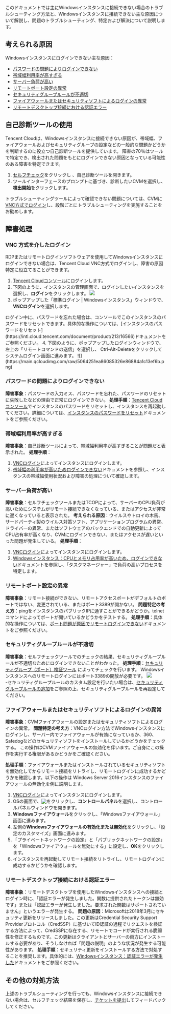 

このドキュメントでは主にWindowsインスタンスに接続できない場合のトラブルシューティング方法と、Windowsインスタンスに接続できない主な原因について解説し、問題のトラブルシューティング、特定および解決について説明します。

## 考えられる原因
Windowsインスタンスにログインできない主な原因：
- [パスワードの問題によりログインできない](#CryptographicProblem)
- [帯域幅利用率が高すぎる](#BandwidthUtilization)
- [サーバー負荷が高い](#HighServerLoad)
- [リモートポート設定の異常](#RemotePortConfiguration)
- [セキュリティグループルールが不適切](#SafetyGroupRule)
- [ファイアウォールまたはセキュリティソフトによるログインの異常](#LoginSecuritySoftware)
- [リモートデスクトップ接続における認証エラー](#AuthenticationError)

## 自己診断ツールの使用

Tencent Cloudは、Windowsインスタンスに接続できない原因が、帯域幅、ファイアウォールおよびセキュリティグループの設定などの一般的な問題かどうかを判断するのに役立つ自己診断ツールを提供しています。 障害の70％はツールで特定でき、検出された問題をもとにログインできない原因となっている可能性のある障害を特定できます。
1. [セルフチェック](https://console.cloud.tencent.com/workorder/check)をクリックし 、自己診断ツールを開きます。
2. ツールインターフェースのプロンプトに基づき、診断したいCVMを選択し、**検出開始**をクリックします。

トラブルシューティングツールによって確認できない問題については、CVMに[VNC方式でログイン](#VNC)し、段階ごとにトラブルシューティングを実施することをお勧めします。


## 障害処理[](id:TroubleshootingIdeas)


### VNC 方式を介したログイン[](id:VNC)

RDPまたはリモートログインソフトウェアを使用してWindowsインスタンスにログインできない場合は、Tencent Cloud VNC方式でログインし、障害の原因特定に役立てることができます。
1. [Tencent Cloudコンソール](https://console.cloud.tencent.com/cvm/index)にログインします。
2. 下図のように、インスタンスの管理画面で、ログインしたいインスタンスを選択し、**ログイン**をクリックします。
![](https://main.qcloudimg.com/raw/d9ccf04da21f4ac86d624742c87d5628.png)
3. ポップアップした「標準ログイン | Windowsインスタンス」ウィンドウで、**VNCログイン**を選択します。
<dx-alert infotype="explain" title="">
ログイン中に、パスワードを忘れた場合は、コンソールでこのインスタンスのパスワードをリセットできます。具体的な操作については、[インスタンスのパスワードをリセット](https://intl.cloud.tencent.com/document/product/213/16566)ドキュメントをご参照ください。
</dx-alert>
4. 下図のように、ポップアップしたログインウィンドウで、左上の「リモートコマンドの送信」を選択し、 Ctrl-Alt-Deleteをクリックしてシステムログイン画面に進みます。
![](https://main.qcloudimg.com/raw/5064251ea86085326e86884a1c13ef6b.png)



### パスワードの問題によりログインできない[](id:CryptographicProblem)

**障害事象**：パスワードの入力ミス、パスワードを忘れた、パスワードのリセットに失敗したなどの理由で正常にログインできない。
**処理手順**：[Tencent Cloudコンソール](https://console.cloud.tencent.com/cvm/index)でインスタンスのパスワードをリセットし、インスタンスを再起動してください。詳細については、[インスタンスのパスワードをリセット](https://intl.cloud.tencent.com/document/product/213/16566)ドキュメントをご参照ください。



### 帯域幅利用率が高すぎる[](id:BandwidthUtilization)

**障害事象**：自己診断ツールによって、帯域幅利用率が高すぎることが問題だと表示された。
**処理手順**：
1. [VNCログイン](#VNC)によってインスタンスにログインします。
2. [帯域幅の利用率が高いためログインできない](https://intl.cloud.tencent.com/document/product/213/32542)ドキュメントを参照し、インスタンスの帯域幅使用状況および障害の処理について確認します。


### サーバー負荷が高い[](id:HighServerLoad)

**障害事象**：セルフチェックツールまたはTCOPによって、サーバーのCPU負荷が高いためにシステムがリモート接続できなくなっている、またはアクセスが非常に遅くなっていると表示された。
**考えられる原因**：ウイルスやトロイの木馬、サードパーティ製のウイルス対策ソフト、アプリケーションプログラムの異常、ドライバーの異常、またはソフトウェアのバックエンドでの自動更新によってCPU占有率が高くなり、CVMにログインできない、またはアクセスが遅いといった問題が発生している。
**処理手順**：
1. [VNCログイン](#VNC)によってインスタンスにログインします。
2. [Windowsインスタンス：CPUとメモリ占用率が高いため、ログインできない](https://intl.cloud.tencent.com/document/product/213/32405)ドキュメントを参照し、「タスクマネージャー」で負荷の高いプロセスを特定します。


### リモートポート設定の異常[](id:RemotePortConfiguration)

**障害事象**：リモート接続ができない、リモートアクセスポートがデフォルトのポートではない、変更されている、またはポート3389が開かない。
**問題特定の考え方**：pingをインスタンスのパブリックIPに通すことができるかどうか。telnetコマンドによってポートが開いているかどうかをテストする。
**処理手順**：具体的な操作については、[ポート問題が原因でリモートログインできない](https://intl.cloud.tencent.com/document/product/213/32540)ドキュメントをご参照ください。


### セキュリティグループルールが不適切[](id:SafetyGroupRule)

**障害事象**：セルフチェックツールでのチェックの結果、セキュリティグループルールが不適切なためにログインできないことがわかった。
**処理手順**：[セキュリティグループ（ポート）検証ツール](https://console.cloud.tencent.com/vpc/helper) によってチェックを行います。
<dx-alert infotype="notice" title="">
Windowsインスタンスへのリモートログインにはポート3389の開放が必要です。
</dx-alert>
<img src="https://main.qcloudimg.com/raw/bd91ec53dfd0df6bd1127a7f4f9db35c.png"/><br>
-セキュリティグループルールのカスタム設定を行いたい場合は、<a href="https://intl.cloud.tencent.com/document/product/213/34272">セキュリティグループルールの追加</a>をご参照の上、セキュリティグループルールを再設定してください。



### ファイアウォールまたはセキュリティソフトによるログインの異常[](id:LoginSecuritySoftware)

**障害事象**：CVMファイアウォールの設定またはセキュリティソフトによるログインの異常。
**問題特定の考え方**：VNCログイン方法でWindowsインスタンスにログインし、サーバー内でファイアウォールが有効になっているか、360、Safedogなどのセキュリティソフトをインストールしているかどうかをチェックする。
<dx-alert infotype="notice" title="">
この操作はCVMファイアウォールの無効化を伴います。ご自身にこの操作を実行する権限があるかどうかをご確認ください。
</dx-alert>

**処理手順**：ファイアウォールまたはインストールされているセキュリティソフトを無効化してからリモート接続をリトライし、リモートログインに成功するかどうかを確認します。以下の操作は Windows Server 2016インスタンスのファイアウォールの無効化を例に説明します。
1. [VNCログイン](#VNC)によってインスタンスにログインします。
2. OSの画面で、<img src="https://main.qcloudimg.com/raw/6e36af2ceb4604b81de13cb42f30e859.png" style="margin:-3px 0px;"></img>をクリックし、**コントロールパネル**を選択し、コントロールパネルウィンドウを開きます。
3. **Windowsファイアウォール**をクリックし、「Windowsファイアウォール」画面に進みます。
4. 左側の**Windowsファイアウォールの有効化または無効化**をクリックし、「設定のカスタマイズ」画面に進みます。
5. 「プライベートネットワークの設定」と「パブリックネットワークの設定」を「Windowsファイアウォールを無効にする」に設定し、**OK**をクリックします。
6. インスタンスを再起動してリモート接続をリトライし、リモートログインに成功するかどうかを確認します。


### リモートデスクトップ接続における認証エラー[](id:AuthenticationError)

**障害事象**：リモートデスクトップを使用したWindowsインスタンスへの接続とログイン時に、「認証エラーが発生しました。関数に提供されたトークンは無効です」または「認証エラーが発生しました。要求された関数はサポートされていません」というエラーが発生する。
**問題の原因**：Microsoftは2018年3月にセキュリティ更新をリリースしました。この更新はCredential Security Support Providerプロトコル（CredSSP）に基づいてID認証の過程でリクエストを検証する方法によって、CredSSPに存在する、リモートでコードが実行される脆弱性を修正するものです。この更新はクライアントとサーバーの両方にインストールする必要があり、そうしなければ「問題の説明」のような状況が発生する可能性があります。
**処理手順**：セキュリティ更新をインストールする方法で対処することを推奨します。具体的には、[Windowsインスタンス：認証エラーが発生した](https://intl.cloud.tencent.com/document/product/213/32421)ドキュメントをご参照ください。

## その他の対処方法
上述のトラブルシューティングを行っても、Windowsインスタンスに接続できない場合は、セルフチェック結果を保存し、[チケットを提出](https://console.intl.cloud.tencent.com/workorder/category)してフィードバックしてください。
